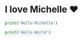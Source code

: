 # I love Michelle ❤️

```py live_py title=I-Love_michelle! id=bd48dfcb-a920-44b5-9a4e-414cc0622a13
print('Hello Michelle')
```


```py live_py slim
print('Hello World')
```